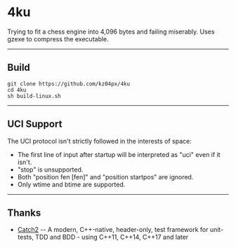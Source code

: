 # 4ku
Trying to fit a chess engine into 4,096 bytes and failing miserably. Uses gzexe to compress the executable.

---

## Build
```
git clone https://github.com/kz04px/4ku
cd 4ku
sh build-linux.sh
```

---

## UCI Support
The UCI protocol isn't strictly followed in the interests of space:
- The first line of input after startup will be interpreted as "uci" even if it isn't.
- "stop" is unsupported.
- Both "position fen [fen]" and "position startpos" are ignored.
- Only wtime and btime are supported.

---

## Thanks
- [Catch2](https://github.com/catchorg/Catch2) -- A modern, C++-native, header-only, test framework for unit-tests, TDD and BDD - using C++11, C++14, C++17 and later
